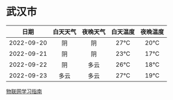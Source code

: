 # 武汉市
|日期|白天天气|夜晚天气|白天温度|夜晚温度|
|:--:|:--:|:--:|:--:|:--:|
|2022-09-20|阴|阴|27℃|20℃|
|2022-09-21|阴|阴|23℃|17℃|
|2022-09-22|阴|多云|26℃|18℃|
|2022-09-23|多云|多云|27℃|19℃|
 
[物联网学习指南](http://doc.lziqi.top/IoT)
